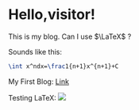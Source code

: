 # Hello,visitor!
This is my blog.
Can I use $\LaTeX$ ?

Sounds like this:

```latex
\int x^ndx=\frac1{n+1}x^{n+1}+C
```

My First Blog: [Link](\ProblemSolution\TestingFile.md)

Testing LaTeX: ![](http://latex.codecogs.com/gif.latex?\sqrt[n]{x}=x^{\frac1n}})